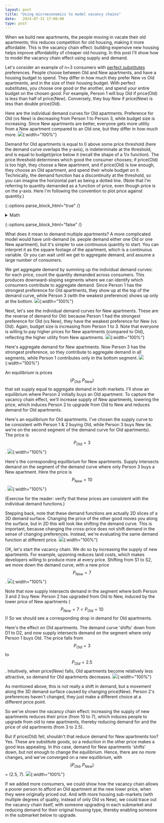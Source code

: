 ```yaml
---
layout: post
title: "Using microeconomics to model vacancy chains"
date:   2024-07-31 17:00:00
type: post
---
```

<!-- link to published html notebook -->

When we build new apartments, the people moving in vacate their old apartments; this reduces competition for old housing, making it more affordable. 
This is the vacancy chain effect: building expensive new housing helps improve affordability of cheaper old housing.
In this post I'll show how to model the vacancy chain effect using supply and demand.

Let's consider an example of n=3 consumers with [perfect substitutes](https://en.wikipedia.org/wiki/Substitute_good#Perfect_substitutes) preferences. 
People choose between Old and New apartments, and have a housing budget to spend. 
They differ in how much they prefer New vs Old apartments, and in the size of their housing budget.
With perfect substitutes, you choose one good or the another, and spend your entire budget on the chosen good.
For example, Person 1 will buy Old if price(Old) is less than half of price(New). 
Conversely, they buy New if price(New) is less than double price(Old).

Here are the individual demand curves for Old apartments.
Preference for Old (vs New) is decreasing from Person 1 to Person 3, while budget size is increasing.
Since New apartments are better, everyone gets more utility from a New apartment compared to an Old one, but they differ in *how much* more.
![](https://michaelwiebe.com/assets/vacancy_chain/indl_demand_oldapt.png){:width="100%"}

Demand for Old apartments is equal to 0 above some price threshold (here the demand curve overlaps the y-axis), is indeterminate at the threshold, and is equal to budget/price below it (recall the shape of a 1/x function).
The price threshold determines which good the consumer chooses; if price(Old) is too high, they choose a New apartment, and if price(Old) is low enough, they choose an Old apartment, and spend their whole budget on it.
Technically, the demand function has a discontinuity at the threshold, so you can imagine the horizontal part as being a dotted line.
(Note that I'm referring to quantity demanded as a function of price, even though price is on the y-axis. 
Here I'm following the convention to plot price against quantity.)
<!-- note: inverse demand function; thinking of Q(p), but have p on y-axis -->

{::options parse_block_html="true" /}

<details>
<summary markdown="span">Math</summary>

<!-- need $$ for inline math on kramdown (?), even though it renders as equations here -->
Let $$x_{1}$$ = Old apartments, $$x_{2}$$ = New apartments.
Let $$x_{i,j}$$ be quantity demanded for consumer $$i$$ of good $$j$$, with income $$m_{i}$$.
Given perfect substitutes utility $$u(x_{1},x_{2}) = a x_{1} + b x_{2}, we can derive the demand functions with the threshold defined by equating the marginal rate of substitution ($$a/b$$) with the price ratio ($$p_{1}/p_{2}$$).

$$
\begin{aligned}
\begin{split}
&u_{1}(x_{1},x_{2}) = x_{1} + 2x_{2} \\
&u_{2}(x_{1},x_{2}) = x_{1} + 3x_{2} \\
&u_{3}(x_{1},x_{2}) = x_{1} + 4x_{2} \\

&m_{1} = 10 \\
&m_{2} = 20 \\
&m_{3} = 30 \\
\end{split}
\end{aligned}

\begin{aligned}
\begin{split}
&x_{1,1} = \bigg\{ 
    \begin{matrix}
    0, p_{1} > p_{2}/2 \\
    m_{1}/p_{1}, p_{1} \leq p_{2}/2 \\
    \end{matrix} \\
&x_{1,2} = \bigg\{ 
    \begin{matrix}
    m_{1}/p_{2}, p_{1} > p_{2}/2 \\
    0, p_{1} \leq p_{2}/2 \\
    \end{matrix} \\

&x_{2,1} = \bigg\{ 
    \begin{matrix}
    0, p_{1} > p_{2}/3 \\
    m_{1}/p_{1}, p_{1} \leq p_{2}/3 \\
    \end{matrix} \\
&x_{2,2} = \bigg\{ 
    \begin{matrix}
    m_{1}/p_{2}, p_{1} > p_{2}/3 \\
    0, p_{1} \leq p_{2}/3 \\
    \end{matrix} \\

&x_{3,1} = \bigg\{ 
    \begin{matrix}
    0, p_{1} > p_{2}/4 \\
    m_{1}/p_{1}, p_{1} \leq p_{2}/4 \\
    \end{matrix} \\
&x_{3,2} = \bigg\{ 
    \begin{matrix}
    m_{1}/p_{2}, p_{1} > p_{2}/4 \\
    0, p_{1} \leq p_{2}/4
    \end{matrix} \\
\end{split}
\end{aligned}


$$

</details>

{::options parse_block_html="false" /}

What does it mean to demand multiple apartments? 
A more complicated model would have unit-demand (ie. people demand either one Old or one New apartment), but it's simpler to use continuous quantity to start.
You can interpret it as the square footage of the apartment, which is a continuous variable.
Or you can wait until we get to aggregate demand, and assume a large number of consumers.

We get aggregate demand by summing up the individual demand curves: for each price, count the quantity demanded across consumers.
This produces downward-sloping segments where we can identify which consumers contribute to aggregate demand.
Since Person 1 has the strongest preference for Old apartments, they show up at the top of the demand curve, while Person 3 (with the weakest preference) shows up only at the bottom.
![](https://michaelwiebe.com/assets/vacancy_chain/agg_demand_oldapt.png){:width="100%"}


Next, let's see the individual demand curves for New apartments. 
These are the reverse of demand for Old: because Person 1 had the strongest preference for Old (vs New), they have the weakest preference for New (vs Old).
Again, budget size is increasing from Person 1 to 3.
Note that everyone is willing to pay higher prices for New apartments (compared to Old), reflecting the higher utility from New apartments.
![](https://michaelwiebe.com/assets/vacancy_chain/indl_demand_newapt.png){:width="100%"}

Here's aggregate demand for New apartments. 
Now Person 3 has the strongest preference, so they contribute to aggregate demand in all segments, while Person 1 contributes only in the bottom segment.
![](https://michaelwiebe.com/assets/vacancy_chain/agg_demand_newapt.png){:width="100%"}

An equilibrium is prices $$(P_{Old}, P_{New})$$ that set supply equal to aggregate demand in both markets.
I'll show an equilibrium where Person 2 initially buys an Old apartment. 
To capture the vacancy chain effect, we'll increase supply of New apartments, lowering the price, which induces Person 2 to upgrade from Old to New and reduces demand for Old apartments.
<!-- it's really the lower price that both(induces I2 to upgrade, reduces D1) 
it's not I2 upgrading that reduces D1; rather, moving alond D1 surface from change in p2, and we happen to end up at a point where I2 is in the other corner solution.
-->

Here's an equilibrium for Old apartments. 
I've chosen the supply curve to be consistent with Person 1 & 2 buying Old, while Person 3 buys New (ie. we're on the second segment of the demand curve for Old apartments).
The price is $$P_{Old} = 3$$.
![](https://michaelwiebe.com/assets/vacancy_chain/eqm1_oldapt.png){:width="100%"}

Here's the corresponding equilibrium for New apartments. 
Supply intersects demand on the segment of the demand curve where only Person 3 buys a New apartment.
Here the price is $$P_{New} = 10$$.
![](https://michaelwiebe.com/assets/vacancy_chain/eqm1_newapt.png){:width="100%"}

(Exercise for the reader: verify that these prices are consistent with the individual demand functions.)

Stepping back, note that these demand functions are actually 2D slices of a 3D demand surface. 
Changing the price of the other good moves you along the surface, but in 2D this will look like shifting the demand curve.
This is important, because changing the cross-price does not shift demand in the sense of changing preferences.
Instead, we're evaluating the same demand function at different price.
![](https://michaelwiebe.com/assets/vacancy_chain/demand_surface3d.png){:width="100%"}

OK, let's start the vacancy chain. 
We do so by increasing the supply of new apartments. 
For example, upzoning reduces land costs, which makes developers willing to produce more at every price.
Shifting from S1 to S2, we move down the demand curve, with a new price $$P_{New}=7$$.
![](https://michaelwiebe.com/assets/vacancy_chain/eqm2_newapt.png){:width="100%"}

Note that now supply intersects demand in the segment where both Person 3 and 2 buy New. 
Person 2 has upgraded from Old to New, induced by the lower price of New apartments ($$P_{New}=7 < P_{Old}=10$$)! 
So we should see a corresponding drop in demand for Old apartments.

Here's the effect on Old apartments. 
The demand curve 'shifts' down from D1 to D2, and now supply intersects demand on the segment where only Person 1 buys Old. 
The price falls from $$P_{Old}=3$$ to $$P_{Old}=2.5$$.
Intuitively, when price(New) falls, Old apartments become relatively less attractive, so demand for Old apartments decreases.
![](https://michaelwiebe.com/assets/vacancy_chain/eqm2_oldapt.png){:width="100%"}

<!-- I2 upgrading is incidental to the result
- could have had a supply shift with i2 staying at x1, but still p2 falls and p1 falls
 -->

 As mentioned above, this is not really a shift in demand, but a movement along the 3D demand surface caused by changing price(New).
 Person 2's preferences haven't changed, they just make a different choice at a different price point.

 So we've shown the vacancy chain effect: increasing the supply of new apartments reduces their price (from 10 to 7), which induces people to upgrade from old to new apartments, thereby reducing demand for and the price of old apartments (from 3 to 2.5).

But if price(Old) fell, shouldn't that reduce demand for New apartments too? 
Yes. These are substitute goods, so a reduction in the other price makes a good less appealing.
In this case, demand for New apartments 'shifts' down, but not enough to change the equilibrium.
Hence, there are no more changes, and we've converged on a new equilibrium, with $$(P_{Old}, P_{New})$$ = (2.5, 7).
![](https://michaelwiebe.com/assets/vacancy_chain/eqm2b_newapt.png){:width="100%"}

If we added more consumers, we could show how the vacancy chain allows a poorer person to afford an Old apartment at the new lower price, when they were originally priced out.
And with more housing sub-markets (with multiple degrees of quality, instead of only Old vs New), we could trace out the vacancy chain itself, with someone upgrading in each submarket and reducing demand for their original housing type, thereby enabling someone in the submarket below to upgrade.
<!-- not doing unit demand, so not a standard vacancy chain  -->